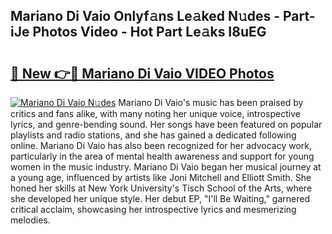 ## Mariano Di Vaio Onlyf𝚊ns Le𝚊ked N𝚞des - Part-iJe Photos Video - Hot Part Le𝚊ks I8uEG

# <h2><a href="http://ac12234.deff.icu/?id=Mariano+Di+Vaio">🔗 New 👉🔴 Mariano Di Vaio VIDEO Photos</a></h2>

[![Mariano Di Vaio N𝚞des](https://i.imgur.com/rIISA9y.gif)](http://ac12234.deff.icu/?id=Mariano+Di+Vaio)
Mariano Di Vaio's music has been praised by critics and fans alike, with many noting her unique voice, introspective lyrics, and genre-bending sound. Her songs have been featured on popular playlists and radio stations, and she has gained a dedicated following online. Mariano Di Vaio has also been recognized for her advocacy work, particularly in the area of mental health awareness and support for young women in the music industry. Mariano Di Vaio began her musical journey at a young age, influenced by artists like Joni Mitchell and Elliott Smith. She honed her skills at New York University's Tisch School of the Arts, where she developed her unique style. Her debut EP, "I'll Be Waiting," garnered critical acclaim, showcasing her introspective lyrics and mesmerizing melodies.
